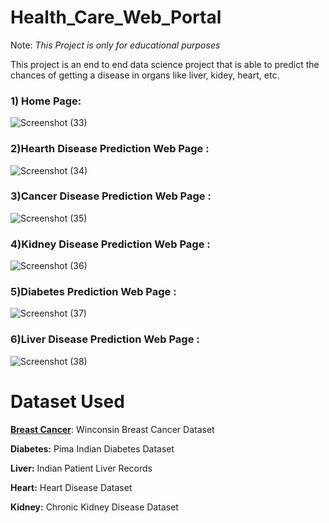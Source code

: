 # Health_Care_Web_Portal
Note: *This Project is only for educational purposes*

This project is an end to end data science project that is able to predict the chances of getting a disease in organs like liver, kidey, heart, etc.


### 1) Home Page:
![Screenshot (33)](https://user-images.githubusercontent.com/63738852/103192211-e15fa680-48fd-11eb-8162-4dee2110ad9d.png)


### 2)Hearth Disease Prediction Web Page :
![Screenshot (34)](https://user-images.githubusercontent.com/63738852/103192150-a493af80-48fd-11eb-8b39-07e0b47187a2.png)


### 3)Cancer Disease Prediction Web Page :


![Screenshot (35)](https://user-images.githubusercontent.com/63738852/103192152-a5c4dc80-48fd-11eb-94aa-938be330eb9a.png)


### 4)Kidney Disease Prediction Web Page :


![Screenshot (36)](https://user-images.githubusercontent.com/63738852/103192157-a9586380-48fd-11eb-87c3-2a504eb7f8f3.png)



### 5)Diabetes Prediction Web Page :


![Screenshot (37)](https://user-images.githubusercontent.com/63738852/103192160-aa899080-48fd-11eb-9789-9e10b4f4be28.png)



### 6)Liver Disease Prediction Web Page :


![Screenshot (38)](https://user-images.githubusercontent.com/63738852/103192161-ac535400-48fd-11eb-8dc7-5dbad67f1409.png)

# **Dataset Used**
[**Breast Cancer**](https://www.kaggle.com/uciml/breast-cancer-wisconsin-data): Winconsin Breast Cancer Dataset

**Diabetes:** Pima Indian Diabetes Dataset

**Liver:** Indian Patient Liver Records

**Heart:** Heart Disease Dataset

**Kidney:** Chronic Kidney Disease Dataset
